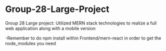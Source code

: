 # Group-28-Large-Project
Group 28 Large project: Utilized MERN stack technologies to realize a full web application along with a mobile version

-Remember to do npm install within Frontend/mern-react in order to get the node_modules you need